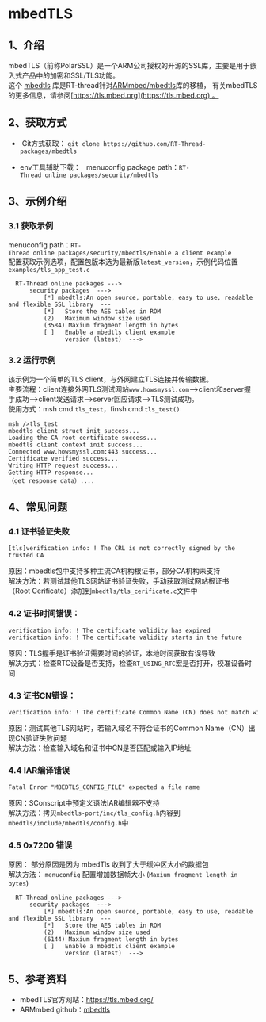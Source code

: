 # mbedTLS

## 1、介绍 

mbedTLS（前称PolarSSL）是一个ARM公司授权的开源的SSL库，主要是用于嵌入式产品中的加密和SSL/TLS功能。    
这个 [mbedtls](https://github.com/RT-Thread-packages/mbedtls) 库是RT-thread针对[ARMmbed/mbedtls](https://github.com/ARMmbed/mbedtls/)库的移植， 有关mbedTLS的更多信息，请参阅[https://tls.mbed.org](https://tls.mbed.org) 。

## 2、获取方式   

-  Git方式获取：
`git clone https://github.com/RT-Thread-packages/mbedtls`

- env工具辅助下载：
  menuconfig package path：`RT-Thread online packages/security/mbedtls`

## 3、示例介绍

### 3.1 获取示例

menuconfig path：`RT-Thread online packages/security/mbedtls/Enable a client example`   
配置获取示例选项，配置包版本选为最新版`latest_version`，示例代码位置`examples/tls_app_test.c`

```
  RT-Thread online packages --->
      security packages  --->
          [*] mbedtls:An open source, portable, easy to use, readable and flexible SSL library  ---
          [*]   Store the AES tables in ROM
          (2)   Maximum window size used
          (3584) Maxium fragment length in bytes
          [ ]   Enable a mbedtls client example
                version (latest)  --->
```

### 3.2 运行示例   
该示例为一个简单的TLS client，与外网建立TLS连接并传输数据。   
主要流程：client连接外网TLS测试网站`www.howsmyssl.com`-->client和server握手成功-->client发送请求-->server回应请求-->TLS测试成功。   
使用方式：msh cmd `tls_test`，finsh cmd `tls_test()`

    msh />tls_test   
    mbedtls client struct init success...   
    Loading the CA root certificate success...   
    mbedtls client context init success...   
    Connected www.howsmyssl.com:443 success...   
    Certificate verified success...   
    Writing HTTP request success...   
    Getting HTTP response...   
    （get response data）....   


## 4、常见问题

### 4.1 证书验证失败  

    [tls]verification info: ! The CRL is not correctly signed by the trusted CA

原因：mbedtls包中支持多种主流CA机构根证书，部分CA机构未支持   
解决方法：若测试其他TLS网站证书验证失败，手动获取测试网站根证书（Root Cerificate）添加到`mbedtls/tls_cerificate.c`文件中

### 4.2 证书时间错误：

    verification info: ! The certificate validity has expired
    verification info: ! The certificate validity starts in the future

原因：TLS握手是证书验证需要时间的验证，本地时间获取有误导致   
解决方式：检查RTC设备是否支持，检查`RT_USING_RTC`宏是否打开，校准设备时间

### 4.3 证书CN错误：

    verification info: ! The certificate Common Name (CN) does not match with the expected CN

原因：测试其他TLS网站时，若输入域名不符合证书的Common Name（CN）出现CN验证失败问题   
解决方法：检查输入域名和证书中CN是否匹配或输入IP地址

### 4.4 IAR编译错误

    Fatal Error "MBEDTLS_CONFIG_FILE" expected a file name 

原因：SConscript中预定义语法IAR编辑器不支持  
解决方法：拷贝`mbedtls-port/inc/tls_config.h`内容到`mbedtls/include/mbedtls/config.h`中

### 4.5 0x7200 错误

原因： 部分原因是因为 mbedTls 收到了大于缓冲区大小的数据包  
解决方法： `menuconfig` 配置增加数据帧大小 (`Maxium fragment length in bytes`)

```
  RT-Thread online packages --->
      security packages  --->
          [*] mbedtls:An open source, portable, easy to use, readable and flexible SSL library  ---
          [*]   Store the AES tables in ROM
          (2)   Maximum window size used
          (6144) Maxium fragment length in bytes
          [ ]   Enable a mbedtls client example
                version (latest)  --->
```

## 5、参考资料

- mbedTLS官方网站：https://tls.mbed.org/
- ARMmbed github：[mbedtls](https://github.com/ARMmbed/mbedtls/tree/72ea31b026e1fc61b01662474aa5125817b968bc)


